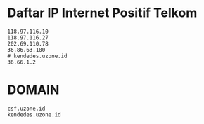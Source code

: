 # Daftar IP Internet Positif Telkom
```
118.97.116.10
118.97.116.27
202.69.110.78
36.86.63.180
# kendedes.uzone.id
36.66.1.2
```
# DOMAIN
```
csf.uzone.id
kendedes.uzone.id
```
